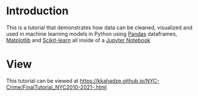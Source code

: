# Introduction
This is a tutorial that demonstrates how data can be cleaned, visualized and used in machine learning models in Python using [Pandas](https://pandas.pydata.org/docs/getting_started/index.html) dataframes, [Matplotlib](https://matplotlib.org/stable/users/index) and [Scikit-learn](https://scikit-learn.org/stable/user_guide.html) all inside of a [Jupyter Notebook](https://jupyter.org/)
# View
This tutorial can be viewed at https://kkahadze.github.io/NYC-Crime/FinalTutorial_NYC2010-2021-.html
